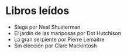 # Libros leídos

* Siega por Neal Shusterman
* El jardín de las mariposas por Dot Hutchison
* La gran serpiente por Pierre Lemaitre
* Sin elección por Clare Mackintosh
